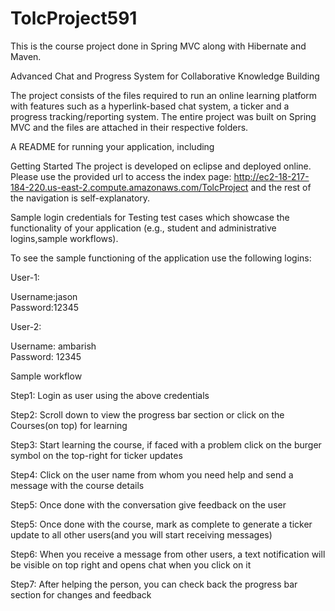 # TolcProject591
This is the course project done in Spring MVC along with Hibernate and Maven. 

Advanced Chat and Progress System for Collaborative Knowledge Building

The project consists of the files required to run an online learning platform with 
features such as a hyperlink-based chat system, a ticker and a progress tracking/reporting 
system. The entire project was built on Spring MVC and the files are attached in their 
respective folders.

A README for running your application, including 

Getting Started
The project is developed on eclipse and deployed online.
Please use the provided url to access the index page: http://ec2-18-217-184-220.us-east-2.compute.amazonaws.com/TolcProject
and the rest of the navigation is self-explanatory.

Sample login credentials for Testing
test cases which showcase the functionality of your application (e.g., student and administrative logins,sample workflows).

To see the sample functioning of the application use the following logins:

User-1:

Username:jason  
Password:12345

User-2:

Username: ambarish   
Password: 12345

Sample workflow

Step1: Login as user using the above credentials

Step2: Scroll down to view the progress bar section or click on the Courses(on top) for learning

Step3: Start learning the course, if faced with a problem click on the burger symbol on the top-right for ticker updates

Step4: Click on the user name from whom you need help and send a message with the course details

Step5: Once done with the conversation give feedback on the user

Step5: Once done with the course, mark as complete to generate a ticker update to all other users(and you will start receiving messages)

Step6: When you receive a message from other users, a text notification will be visible on top right and opens chat when you click on it

Step7: After helping the person, you can check back the progress bar section for changes and feedback

